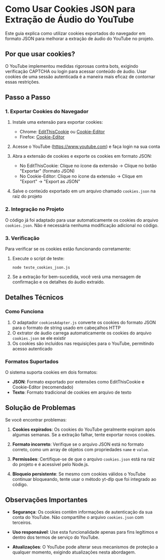 # Como Usar Cookies JSON para Extração de Áudio do YouTube

Este guia explica como utilizar cookies exportados do navegador em formato JSON para melhorar a extração de áudio do YouTube no projeto.

## Por que usar cookies?

O YouTube implementou medidas rigorosas contra bots, exigindo verificação CAPTCHA ou login para acessar conteúdo de áudio. Usar cookies de uma sessão autenticada é a maneira mais eficaz de contornar essas restrições.

## Passo a Passo

### 1. Exportar Cookies do Navegador

1. Instale uma extensão para exportar cookies:
   - Chrome: [EditThisCookie](https://chrome.google.com/webstore/detail/editthiscookie/fngmhnnpilhplaeedifhccceomclgfbg) ou [Cookie-Editor](https://chrome.google.com/webstore/detail/cookie-editor/hlkenndednhfkekhgcdicdfddnkalmdm)
   - Firefox: [Cookie-Editor](https://addons.mozilla.org/en-US/firefox/addon/cookie-editor/)

2. Acesse o YouTube (https://www.youtube.com) e faça login na sua conta

3. Abra a extensão de cookies e exporte os cookies em formato JSON:
   - No EditThisCookie: Clique no ícone da extensão → Clique no botão "Exportar" (formato JSON)
   - No Cookie-Editor: Clique no ícone da extensão → Clique em "Export" → "Export as JSON"

4. Salve o conteúdo exportado em um arquivo chamado `cookies.json` na raiz do projeto

### 2. Integração no Projeto

O código já foi adaptado para usar automaticamente os cookies do arquivo `cookies.json`. Não é necessária nenhuma modificação adicional no código.

### 3. Verificação

Para verificar se os cookies estão funcionando corretamente:

1. Execute o script de teste:
   ```
   node teste_cookies_json.js
   ```

2. Se a extração for bem-sucedida, você verá uma mensagem de confirmação e os detalhes do áudio extraído.

## Detalhes Técnicos

### Como Funciona

1. O adaptador `cookiesAdapter.js` converte os cookies do formato JSON para o formato de string usado em cabeçalhos HTTP
2. O extrator de áudio carrega automaticamente os cookies do arquivo `cookies.json` se ele existir
3. Os cookies são incluídos nas requisições para o YouTube, permitindo acesso autenticado

### Formatos Suportados

O sistema suporta cookies em dois formatos:
- **JSON**: Formato exportado por extensões como EditThisCookie e Cookie-Editor (recomendado)
- **Texto**: Formato tradicional de cookies em arquivo de texto

## Solução de Problemas

Se você encontrar problemas:

1. **Cookies expirados**: Os cookies do YouTube geralmente expiram após algumas semanas. Se a extração falhar, tente exportar novos cookies.

2. **Formato incorreto**: Verifique se o arquivo JSON está no formato correto, como um array de objetos com propriedades `name` e `value`.

3. **Permissões**: Certifique-se de que o arquivo `cookies.json` está na raiz do projeto e é acessível pelo Node.js.

4. **Bloqueio persistente**: Se mesmo com cookies válidos o YouTube continuar bloqueando, tente usar o método yt-dlp que foi integrado ao código.

## Observações Importantes

- **Segurança**: Os cookies contêm informações de autenticação da sua conta do YouTube. Não compartilhe o arquivo `cookies.json` com terceiros.

- **Uso responsável**: Use esta funcionalidade apenas para fins legítimos e dentro dos termos de serviço do YouTube.

- **Atualizações**: O YouTube pode alterar seus mecanismos de proteção a qualquer momento, exigindo atualizações nesta abordagem.
